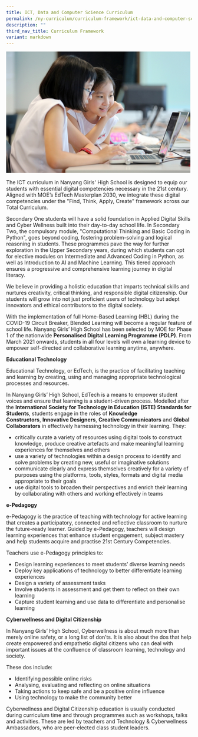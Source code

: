 ```yaml
---
title: ICT, Data and Computer Science Curriculum
permalink: /ny-curriculum/curriculum-framework/ict-data-and-computer-science-curriculum/
description: ""
third_nav_title: Curriculum Framework
variant: markdown
---
```


<img style="width:500px" src="/images/dpp0008.jpg">
<br>

The ICT curriculum in Nanyang Girls' High School is designed to equip our students with essential digital competencies necessary in the 21st century. Aligned with MOE’s EdTech Masterplan 2030, we integrate these digital competencies under the "Find, Think, Apply, Create" framework across our Total Curriculum.

  
Secondary One students will have a solid foundation in Applied Digital Skills and Cyber Wellness built into their day-to-day school life. In Secondary Two, the compulsory module, "Computational Thinking and Basic Coding in Python", goes beyond coding, fostering problem-solving and logical reasoning in students. These programmes pave the way for further exploration in the Upper Secondary years, during which students can opt for elective modules on Intermediate and Advanced Coding in Python, as well as Introduction to AI and Machine Learning. This tiered approach ensures a progressive and comprehensive learning journey in digital literacy.

  
We believe in providing a holistic education that imparts technical skills and nurtures creativity, critical thinking, and responsible digital citizenship. Our students will grow into not just proficient users of technology but adept innovators and ethical contributors to the digital society.

With the implementation of full Home-Based Learning (HBL) during the COVID-19 Circuit Breaker, Blended Learning will become a regular feature of school life. Nanyang Girls’ High School has been selected by MOE for Phase 1 of the nationwide&nbsp;**Personalised Digital Learning Programme (PDLP)**. From March 2021 onwards, students in all four levels will own a learning device to empower self-directed and collaborative learning anytime, anywhere.

**Educational Technology**

Educational Technology, or EdTech, is the practice of facilitating teaching and learning by creating, using and managing appropriate technological processes and resources.

In Nanyang Girls’ High School, EdTech is a means to empower student voices and ensure that learning is a student-driven process. Modelled after the&nbsp;**International Society for Technology in Education (ISTE) Standards for Students**, students engage in the roles of&nbsp;**Knowledge Constructors**,&nbsp;**Innovative Designers**,&nbsp;**Creative Communicators**&nbsp;and&nbsp;**Global Collaborators**&nbsp;in effectively harnessing technology in their learning. They:

* critically curate a variety of resources using digital tools to construct knowledge, produce creative artefacts and make meaningful learning experiences for themselves and others
* use a variety of technologies within a design process to identify and solve problems by creating new, useful or imaginative solutions
* communicate clearly and express themselves creatively for a variety of purposes using the platforms, tools, styles, formats and digital media appropriate to their goals
* use digital tools to broaden their perspectives and enrich their learning by collaborating with others and working effectively in teams

**e-Pedagogy**

e-Pedagogy is the practice of teaching with technology for active learning that creates a participatory, connected and reflective classroom to nurture the future-ready learner. Guided by e-Pedagogy, teachers will design learning experiences that enhance student engagement, subject mastery and help students acquire and practise 21st&nbsp;Century Competencies.

Teachers use e-Pedagogy principles to:

*   Design learning experiences to meet students’ diverse learning needs
*   Deploy key applications of technology to better differentiate learning experiences
*   Design a variety of assessment tasks
*   Involve students in assessment and get them to reflect on their own learning
*   Capture student learning and use data to differentiate and personalise learning

**Cyberwellness and Digital Citizenship**

In Nanyang Girls’ High School, Cyberwellness is about much more than merely online safety, or a long list of don’ts. It is also about the dos that help create empowered and empathetic digital citizens who can deal with important issues at the confluence of classroom learning, technology and society.

These dos include:

*   Identifying possible online risks
*   Analysing, evaluating and reflecting on online situations
*   Taking actions to keep safe and be a positive online influence
*   Using technology to make the community better

Cyberwellness and Digital Citizenship education is usually conducted during curriculum time and through programmes such as workshops, talks and activities. These are led by teachers and Technology &amp; Cyberwellness Ambassadors, who are peer-elected class student leaders.